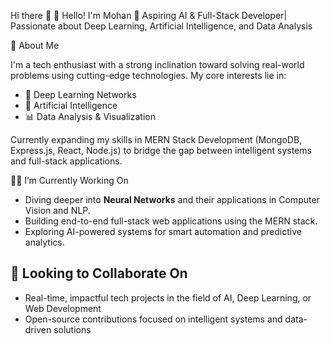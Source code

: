  Hi there 👋
 👋 Hello! I'm Mohan
🎯 Aspiring AI & Full-Stack Developer| Passionate about Deep Learning, Artificial Intelligence, and Data Analysis

🚀 About Me

I'm a tech enthusiast with a strong inclination toward solving real-world problems using cutting-edge technologies. My core interests lie in:
- 🧠 Deep Learning Networks
- 🤖 Artificial Intelligence
- 📊 Data Analysis & Visualization

Currently expanding my skills in MERN Stack Development (MongoDB, Express.js, React, Node.js) to bridge the gap between intelligent systems and full-stack applications.

 👨‍💻 I’m Currently Working On
- Diving deeper into **Neural Networks** and their applications in Computer Vision and NLP.
- Building end-to-end full-stack web applications using the MERN stack.
- Exploring AI-powered systems for smart automation and predictive analytics.
  
## 🤝 Looking to Collaborate On
- Real-time, impactful tech projects in the field of AI, Deep Learning, or Web Development
- Open-source contributions focused on intelligent systems and data-driven solutions
